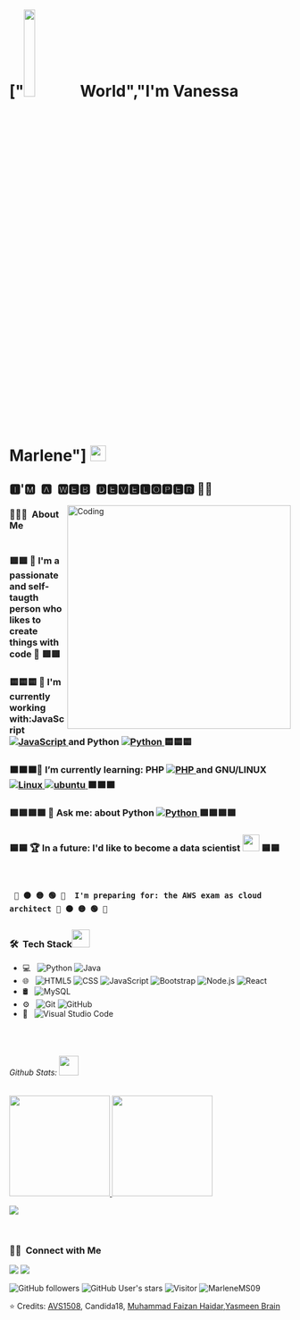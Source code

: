 
<h1>["<img src="https://github.com/vimalverma558/vimalverma558/blob/v2/img/hello.gif" width="20%">World","I'm Vanessa Marlene"] <img src="https://media.giphy.com/media/hvRJCLFzcasrR4ia7z/giphy.gif" width="28">
    
<h2>🅸'🅼 ​ 🅰 ​ 🆆🅴🅱 ​ 🅳🅴🆅🅴🅻🅾🅿🅴🆁 👩‍💻 </h2>
<img align="right" alt="Coding" width="400" src="https://cdn.dribbble.com/users/2646423/screenshots/5507196/computer.gif">
<h3> 👨🏻‍💻 &nbsp;About Me </h3>
<h3>                                                                     <br>
      🟥🟥 💬 I'm a passionate and self-taugth person who likes to create things with code 🔢 🟥🟥  </h3>
<h3> 
      🟨🟨🟨 🧙‍ I'm currently working with:JavaScript <a href="https://developer.mozilla.org/en-US/docs/Web/JavaScript" target="_blank"> 
     <img alt="JavaScript" src="https://img.shields.io/badge/JavaScript%20-%23F7DF1E.svg?logo=javascript&logoColor=black">
   </a> and Python <a href="https://www.python.org" target="_blank">
    <img alt="Python" src="https://img.shields.io/badge/Python%20-%2314354C.svg?logo=python&logoColor=white">
  </a>  🟨🟨🟨 </h3>
<h3>
     🟧🟧🟧🌱 I’m currently learning: PHP <a href="https://www.php.net/">
    <img alt="PHP" src="https://img.shields.io/badge/PHP-%23777BB4.svg?logo=php&logoColor=white"/>
  </a> and GNU/LINUX <a href="#"><img alt="Linux" src="https://img.shields.io/badge/Linux-FCC624?style=flat&logo=linux&logoColor=black"></a><a href="https://ubuntu.com/" target="_blank"> 
    <img src="https://img.shields.io/badge/ubuntu-E95420.svg?style=for-the-badge&logo=ubuntu&logoColor=white" alt="ubuntu"/>
  </a> 🟧🟧🟧 </h3>
<h3>
   🟩🟩🟩🟩 💬 Ask me: about Python <a href="https://www.python.org" target="_blank">
    <img alt="Python" src="https://img.shields.io/badge/Python%20-%2314354C.svg?logo=python&logoColor=white">
  </a> 🟩🟩🟩🟩</h3> 
<h3>      
   🟦🟦 🏆 In a future: I'd like to become a data scientist <img src="https://github.com/TheDudeThatCode/TheDudeThatCode/blob/master/Assets/Developer.gif" width="30px"> 🟦🟦 <h3>
       <br>

     🔴 🟠 🟡 🟢 🔵  I'm preparing for: the AWS exam as cloud architect 🔴 🟠 🟡 🟢 🔵 


<h3> 🛠 &nbsp;Tech Stack<img src = "https://media2.giphy.com/media/QssGEmpkyEOhBCb7e1/giphy.gif?cid=ecf05e47a0n3gi1bfqntqmob8g9aid1oyj2wr3ds3mg700bl&rid=giphy.gif" width = 32px> </h3>

  - 💻 &nbsp;
  ![Python](https://img.shields.io/badge/-Python-333333?style=flat&logo=python)
  ![Java](https://img.shields.io/badge/-Java-333333?style=flat&logo=Java&logoColor=007396)
- 🌐 &nbsp;
  ![HTML5](https://img.shields.io/badge/-HTML5-333333?style=flat&logo=HTML5)
  ![CSS](https://img.shields.io/badge/-CSS-333333?style=flat&logo=CSS3&logoColor=1572B6)
  ![JavaScript](https://img.shields.io/badge/-JavaScript-333333?style=flat&logo=javascript)
  ![Bootstrap](https://img.shields.io/badge/-Bootstrap-333333?style=flat&logo=bootstrap&logoColor=563D7C)
  ![Node.js](https://img.shields.io/badge/-Node.js-333333?style=flat&logo=node.js)
  ![React](https://img.shields.io/badge/-React-333333?style=flat&logo=react)
- 🛢 &nbsp;
  ![MySQL](https://img.shields.io/badge/-MySQL-333333?style=flat&logo=mysql)
- ⚙️ &nbsp;
  ![Git](https://img.shields.io/badge/-Git-333333?style=flat&logo=git)
  ![GitHub](https://img.shields.io/badge/-GitHub-333333?style=flat&logo=github)
- 🔧 &nbsp;
  ![Visual Studio Code](https://img.shields.io/badge/-Visual%20Studio%20Code-333333?style=flat&logo=visual-studio-code&logoColor=007ACC)

<br/>
       <br> <h6> Github Stats: <img src = "https://i.pinimg.com/originals/65/c4/f4/65c4f452571be1261e9c623f7da488ac.gif" width = 35px> </h6>
<a href="https://github.com/MarleneMS09" />
  <img height="180em" src="https://github-readme-stats.vercel.app/api?username=MarleneMS09&theme=buefy&show_icons=true" />
  <img height="180em" src="https://github-readme-stats.vercel.app/api/top-langs/?username=MarleneMS09&theme=buefy&layout=compact" />
</a>
 <br>
<p align="left">
  <img align="center" src="https://github-readme-streak-stats.herokuapp.com/?user=MarleneMS09&theme=dark&hide_border=true"/>
  
</p>   



<br/>

<h3> 🤝🏻 &nbsp;Connect with Me </h3>
<p align="left">
<a href = "mailto:marlenemsanchez05@gmail.com"><img src="https://img.shields.io/badge/-Gmail-%23333?style=for-the-badge&logo=gmail&logoColor=white" target="_blank"></a>
  <a href="https://www.linkedin.com/in/vanessa-marlene-morfin-sanchez-4b6572151/" target="_blank"><img src="https://img.shields.io/badge/-LinkedIn-%23333?style=for-the-badge&logo=linkedin&logoColor=white" target="_blank"></a> 
</div>
</p>

       
![GitHub followers](https://img.shields.io/github/followers/MarleneMS09?style=social) ![GitHub User's stars](https://img.shields.io/github/stars/MarleneMS09?style=social) ![Visitor](https://visitor-badge.laobi.icu/badge?page_id=MarlenemS09.repoName) <img src="https://komarev.com/ghpvc/?username=MarleneMS097" alt="MarleneMS09" />
 

⭐️ Credits:  [AVS1508](https://github.com/AVS1508), Candida18, [Muhammad Faizan Haidar](https://github.com/muhammadfaizanhaidar),[Yasmeen Brain](https://github.com/YasPHP)

